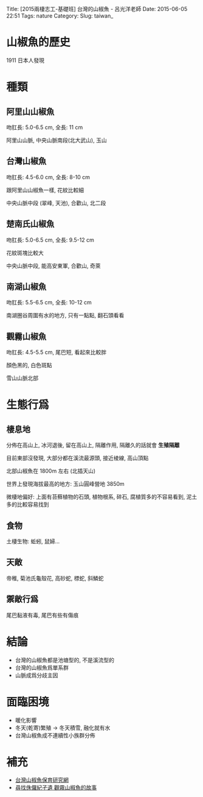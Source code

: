 Title: [2015兩棲志工-基礎班] 台灣的山椒魚 - 呂光洋老師 
Date: 2015-06-05 22:51
Tags: nature
Category:
Slug: taiwan_

# 山椒魚的歷史

1911 日本人發現

# 種類

## 阿里山山椒魚

吻肛長: 5.0-6.5 cm, 全長: 11 cm

阿里山山脈, 中央山脈南段(北大武山), 玉山

## 台灣山椒魚

吻肛長: 4.5-6.0 cm, 全長: 8-10 cm

跟阿里山山椒魚一樣, 花紋比較細

中央山脈中段 (翠峰, 天池), 合歡山, 北二段

## 楚南氏山椒魚

吻肛長: 5.0-6.5 cm, 全長: 9.5-12 cm

花紋斑塊比較大

中央山脈中段, 能高安東軍, 合歡山, 奇萊

## 南湖山椒魚

吻肛長: 5.5-6.5 cm, 全長: 10-12 cm

南湖圈谷周圍有水的地方, 只有一點點, 翻石頭看看


## 觀霧山椒魚

吻肛長: 4.5-5.5 cm, 尾巴短, 看起來比較胖

顏色黑的, 白色斑點

雪山山脈北部

# 生態行爲

## 棲息地

分佈在高山上, 冰河退後, 留在高山上, 隔離作用, 隔離久的話就會 **生殖隔離**

目前東部沒發現, 大部分都在溪流最源頭, 接近棱線, 高山頂點

北部山椒魚在 1800m 左右 (北插天山)

世界上發現海拔最高的地方: 玉山圓峰營地 3850m 

微棲地偏好: 上面有苔蘚植物的石頭, 植物根系, 碎石, 腐植質多的不容易看到, 泥土多的比較容易找到

## 食物

土棲生物: 蚯蚓, 鼠婦...

## 天敵

帝稚, 菊池氏龜殼花, 高砂蛇, 標蛇, 斜鱗蛇

## 禦敵行爲

尾巴黏液有毒, 尾巴有些有傷痕

# 結論

* 台灣的山椒魚都是池塘型的, 不是溪流型的
* 台灣的山椒魚爲單系群
* 山脈成爲分歧主因

# 面臨困境

* 暖化影響
* 冬天(乾寄)繁殖 -> 冬天積雪, 融化就有水
* 台灣山椒魚成不連續性小族群分佈

# 補充

* [台灣山椒魚保育研究網](http://140.122.143.143/jslai/index.html)
* [尋找侏儸紀孑遺 觀霧山椒魚的故事](http://e-learning.froghome.org/mod/resource/view.php?inpopup=true&id=2334)
